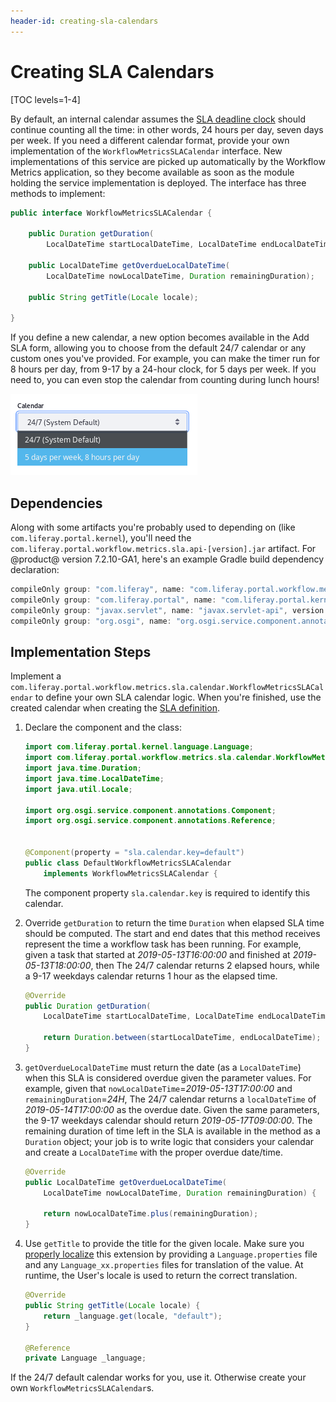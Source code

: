 ```yaml
---
header-id: creating-sla-calendars
---
```


# Creating SLA Calendars

[TOC levels=1-4]

By default, an internal calendar assumes the
[SLA deadline clock](/docs/7-2/user/-/knowledge_base/u/workflow-metrics-the-service-level-agreement-sla)
should continue counting all the time: in other words, 24 hours per day, seven
days per week. If you need a different calendar format, provide your own
implementation of the `WorkflowMetricsSLACalendar` interface. New
implementations of this service are picked up automatically by the Workflow
Metrics application, so they become available as soon as the module holding the
service implementation is deployed. The interface has three methods to
implement:

```java
public interface WorkflowMetricsSLACalendar {

	public Duration getDuration(
		LocalDateTime startLocalDateTime, LocalDateTime endLocalDateTime);

	public LocalDateTime getOverdueLocalDateTime(
		LocalDateTime nowLocalDateTime, Duration remainingDuration);

	public String getTitle(Locale locale);

}
```

If you define a new calendar, a new option becomes available in the Add SLA
form, allowing you to choose from the default 24/7 calendar or any custom ones
you've provided. For example, you can make the timer run for 8 hours per day,
from 9-17 by a 24-hour clock, for 5 days per week. If you need to, you can even
stop the calendar from counting during lunch hours!

![Figure 1: Write a Custom SLA Calendar if the default, 24/7 calendar isn't sufficient.](../../images/workflow-custom-sla-calendar.png)

## Dependencies

Along with some artifacts you're probably used to depending on (like
`com.liferay.portal.kernel`), you'll need the
`com.liferay.portal.workflow.metrics.sla.api-[version].jar` artifact. For @product@
version 7.2.10-GA1, here's an example Gradle build dependency declaration:

```groovy
compileOnly group: "com.liferay", name: "com.liferay.portal.workflow.metrics.sla.api", version: "1.1.0"
compileOnly group: "com.liferay.portal", name: "com.liferay.portal.kernel", version: "4.4.0"
compileOnly group: "javax.servlet", name: "javax.servlet-api", version: "3.0.1"
compileOnly group: "org.osgi", name: "org.osgi.service.component.annotations", version: "1.3.0"
```

## Implementation Steps

Implement a
`com.liferay.portal.workflow.metrics.sla.calendar.WorkflowMetricsSLACalendar` to
define your own SLA calendar logic. When you're finished, use the created
calendar when creating the 
[SLA definition](/docs/7-2/user/-/knowledge_base/u/workflow-metrics-the-service-level-agreement-sla).

1.  Declare the component and the class:

    ```java
    import com.liferay.portal.kernel.language.Language;
    import com.liferay.portal.workflow.metrics.sla.calendar.WorkflowMetricsSLACalendar;
    import java.time.Duration;
    import java.time.LocalDateTime;
    import java.util.Locale;

    import org.osgi.service.component.annotations.Component;
    import org.osgi.service.component.annotations.Reference;


    @Component(property = "sla.calendar.key=default")
    public class DefaultWorkflowMetricsSLACalendar
        implements WorkflowMetricsSLACalendar {
    ```

    The component property `sla.calendar.key` is required to identify this calendar.

2.  Override `getDuration` to return the time `Duration` when elapsed SLA time
    should be computed. The start and end dates that this method receives
    represent the time a workflow task has been running. For example, given
    a task that started at _2019-05-13T16:00:00_ and finished at
    _2019-05-13T18:00:00_, then The 24/7 calendar returns 2 elapsed hours, while
    a 9-17 weekdays calendar returns 1 hour as the elapsed time.

    ```java
    @Override
    public Duration getDuration(
        LocalDateTime startLocalDateTime, LocalDateTime endLocalDateTime) {

        return Duration.between(startLocalDateTime, endLocalDateTime);
    }
    ```

3.  `getOverdueLocalDateTime` must return the date (as a `LocalDateTime`) when
    this SLA is considered overdue given the parameter values. For example,
    given that `nowLocalDateTime`=_2019-05-13T17:00:00_ and
    `remainingDuration`=_24H_, The 24/7 calendar returns a `localDateTime` of
    _2019-05-14T17:00:00_ as the overdue date. Given the same parameters, the
    9-17 weekdays calendar should return _2019-05-17T09:00:00_. The remaining
    duration of time left in the SLA is available in the method as a `Duration`
    object; your job is to write logic that considers your calendar and create
    a `LocalDateTime` with the proper overdue date/time.

    ```java
    @Override
    public LocalDateTime getOverdueLocalDateTime(
        LocalDateTime nowLocalDateTime, Duration remainingDuration) {

        return nowLocalDateTime.plus(remainingDuration);
    }
    ```

4.  Use `getTitle` to provide the title for the given locale. Make sure you
    [properly localize](/docs/7-2/frameworks/-/knowledge_base/f/localizing-your-application)
    this extension by providing a `Language.properties` file and any
    `Language_xx.properties` files for translation of the value. At runtime, the
    User's locale is used to return the correct translation.

    ```java
    @Override
    public String getTitle(Locale locale) {
        return _language.get(locale, "default");
    }

    @Reference
    private Language _language;
    ```

If the 24/7 default calendar works for you, use it. Otherwise create your own
`WorkflowMetricsSLACalendar`s.
